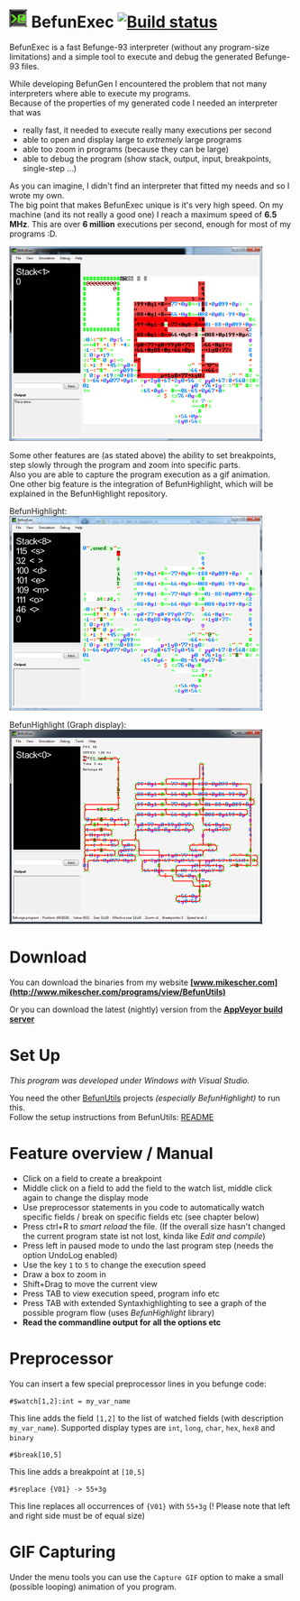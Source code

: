 ![](https://raw.githubusercontent.com/Mikescher/BefunUtils/master/README-FILES/icon_BefunExec.png) BefunExec [![Build status](https://ci.appveyor.com/api/projects/status/u10tua2nyn5pyr6x?svg=true)](https://ci.appveyor.com/project/Mikescher/befunexec)
=================

BefunExec is a fast Befunge-93 interpreter (without any program-size limitations) and a simple tool to execute and debug the generated Befunge-93 files.

While developing BefunGen I encountered the problem that not many interpreters where able to execute my programs.  
Because of the properties of my generated code I needed an interpreter that was

- really fast, it needed to execute really many executions per second
- able to open and display large to *extremely* large programs
- able too zoom in programs (because they can be large)
- able to debug the program (show stack, output, input, breakpoints, single-step ...)

As you can imagine, I didn't find an interpreter that fitted my needs and so I wrote my own.  
The big point that makes BefunExec unique is it's very high speed. On my machine (and its not really a good one) I reach a maximum speed of **6.5 MHz**. This are over **6 million** executions per second, enough for most of my programs :D.  

![](https://raw.githubusercontent.com/Mikescher/BefunUtils/master/README-FILES/BefunExec_Main.png)

Some other features are (as stated above) the ability to set breakpoints, step slowly through the program and zoom into specific parts.  
Also you are able to capture the program execution as a gif animation.  
One other big feature is the integration of BefunHighlight, which will be explained in the BefunHighlight repository.

BefunHighlight:  
![](https://raw.githubusercontent.com/Mikescher/BefunUtils/master/README-FILES/BefunExec_ESH_example.png)

BefunHighlight (Graph display):  
![](https://raw.githubusercontent.com/Mikescher/BefunUtils/master/README-FILES/BefunExec_ESG_example.png)

Download
========

You can download the binaries from my website **[www.mikescher.com](http://www.mikescher.com/programs/view/BefunUtils)**

Or you can download the latest (nightly) version from the **[AppVeyor build server](https://ci.appveyor.com/project/Mikescher/BefunExec/build/artifacts)**

Set Up
======

*This program was developed under Windows with Visual Studio.*

You need the other [BefunUtils](https://github.com/Mikescher/BefunUtils) projects *(especially BefunHighlight)* to run this.  
Follow the setup instructions from BefunUtils: [README](https://github.com/Mikescher/BefunUtils/blob/master/README.md)


Feature overview / Manual
=========================

 - Click on a field to create a breakpoint
 - Middle click on a field to add the field to the watch list, middle click again to change the display mode
 - Use preprocessor statements in you code to automatically watch specific fields / break on specific fields etc (see chapter below)
 - Press ctrl+R to *smart reload* the file. (If the overall size hasn't changed the current program state ist not lost, kinda like *Edit and compile*)
 - Press left in paused mode to undo the last program step (needs the option UndoLog enabled)
 - Use the key `1` to `5` to change the execution speed
 - Draw a box to zoom in
 - Shift+Drag to move the current view
 - Press TAB to view execution speed, program info etc
 - Press TAB with extended Syntaxhighlighting to see a graph of the possible program flow (uses *BefunHighlight* library)
 - **Read the commandline output for all the options etc**


Preprocessor
============

You can insert a few special preprocessor lines in you befunge code:

~~~
#$watch[1,2]:int = my_var_name
~~~
This line adds the field `[1,2]` to the list of watched fields (with description `my_var_name`).
Supported display types are `int`, `long`, `char`, `hex`, `hex8` and `binary`

~~~
#$break[10,5]
~~~
This line adds a breakpoint at `[10,5]`

~~~
#$replace {V01} -> 55+3g
~~~
This line replaces all occurrences of `{V01}` with `55+3g` (! Please note that left and right side must be of equal size) 


GIF Capturing
=============

Under the menu tools you can use the `Capture GIF` option to make a small (possible looping) animation of you program.